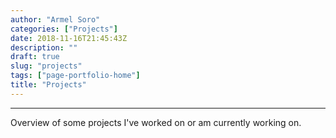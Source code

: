 ```yaml
---
author: "Armel Soro"
categories: ["Projects"]
date: 2018-11-16T21:45:43Z
description: ""
draft: true
slug: "projects"
tags: ["page-portfolio-home"]
title: "Projects"
---
```

---


Overview of some projects I've worked on or am currently working on.




